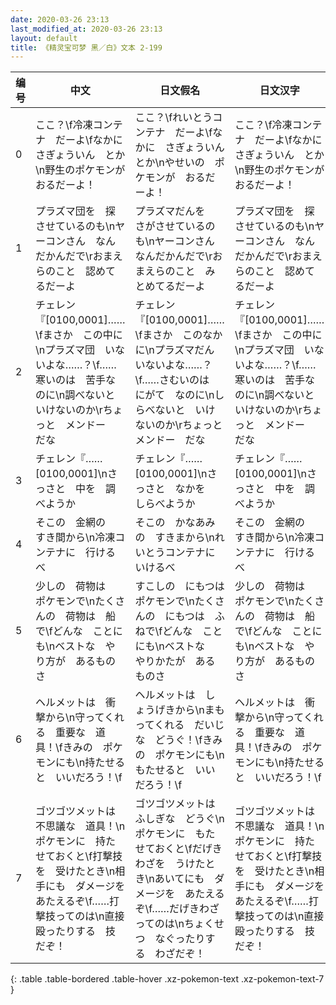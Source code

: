 ```yaml
---
date: 2020-03-26 23:13
last_modified_at: 2020-03-26 23:13
layout: default
title: 《精灵宝可梦 黑／白》文本 2-199
---
```

| 编号 | 中文 | 日文假名 | 日文汉字 |
| ---- | ---- | ---- | --- |
| 0 | ここ？\f冷凍コンテナ　だーよ\fなかに　さぎょういん　とか\n野生のポケモンが　おるだーよ！ | ここ？\fれいとうコンテナ　だーよ\fなかに　さぎょういん　とか\nやせいの　ポケモンが　おるだーよ！ | ここ？\f冷凍コンテナ　だーよ\fなかに　さぎょういん　とか\n野生のポケモンが　おるだーよ！ |
| 1 | プラズマ団を　探させているのも\nヤーコンさん　なんだかんだで\rおまえらのこと　認めてるだーよ | プラズマだんを　さがさせているのも\nヤーコンさん　なんだかんだで\rおまえらのこと　みとめてるだーよ | プラズマ団を　探させているのも\nヤーコンさん　なんだかんだで\rおまえらのこと　認めてるだーよ |
| 2 | チェレン『[0100,0001]……\fまさか　この中に\nプラズマ団　いないよな……？\f……寒いのは　苦手なのに\n調べないと　いけないのか\rちょっと　メンドー　だな | チェレン『[0100,0001]……\fまさか　このなかに\nプラズマだん　いないよな……？\f……さむいのは　にがて　なのに\nしらべないと　いけないのか\rちょっと　メンドー　だな | チェレン『[0100,0001]……\fまさか　この中に\nプラズマ団　いないよな……？\f……寒いのは　苦手なのに\n調べないと　いけないのか\rちょっと　メンドー　だな |
| 3 | チェレン『……[0100,0001]\nさっさと　中を　調べようか | チェレン『……[0100,0001]\nさっさと　なかを　しらべようか | チェレン『……[0100,0001]\nさっさと　中を　調べようか |
| 4 | そこの　金網の　すき間から\n冷凍コンテナに　行けるべ | そこの　かなあみの　すきまから\nれいとうコンテナに　いけるべ | そこの　金網の　すき間から\n冷凍コンテナに　行けるべ |
| 5 | 少しの　荷物は　ポケモンで\nたくさんの　荷物は　船で\fどんな　ことにも\nベストな　やり方が　あるものさ | すこしの　にもつは　ポケモンで\nたくさんの　にもつは　ふねで\fどんな　ことにも\nベストな　やりかたが　あるものさ | 少しの　荷物は　ポケモンで\nたくさんの　荷物は　船で\fどんな　ことにも\nベストな　やり方が　あるものさ |
| 6 | ヘルメットは　衝撃から\n守ってくれる　重要な　道具！\fきみの　ポケモンにも\n持たせると　いいだろう！\f | ヘルメットは　しょうげきから\nまもってくれる　だいじな　どうぐ！\fきみの　ポケモンにも\nもたせると　いいだろう！\f | ヘルメットは　衝撃から\n守ってくれる　重要な　道具！\fきみの　ポケモンにも\n持たせると　いいだろう！\f |
| 7 | ゴツゴツメットは　不思議な　道具！\nポケモンに　持たせておくと\f打撃技を　受けたとき\n相手にも　ダメージを　あたえるぞ\f……打撃技ってのは\n直接　殴ったりする　技だぞ！ | ゴツゴツメットは　ふしぎな　どうぐ\nポケモンに　もたせておくと\fだげきわざを　うけたとき\nあいてにも　ダメージを　あたえるぞ\f……だげきわざ　ってのは\nちょくせつ　なぐったりする　わざだぞ！ | ゴツゴツメットは　不思議な　道具！\nポケモンに　持たせておくと\f打撃技を　受けたとき\n相手にも　ダメージを　あたえるぞ\f……打撃技ってのは\n直接　殴ったりする　技だぞ！ |
{: .table .table-bordered .table-hover .xz-pokemon-text .xz-pokemon-text-7 }